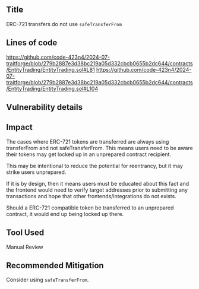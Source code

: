 ## Title
ERC-721 transfers do not use ``safeTransferFrom ``
 ## Lines of code
https://github.com/code-423n4/2024-07-traitforge/blob/279b2887e3d38bc219a05d332cbcb0655b2dc644/contracts/EntityTrading/EntityTrading.sol#L81
https://github.com/code-423n4/2024-07-traitforge/blob/279b2887e3d38bc219a05d332cbcb0655b2dc644/contracts/EntityTrading/EntityTrading.sol#L104
## Vulnerability details
## Impact
The cases where ERC-721 tokens are transferred are always using transferFrom and not safeTransferFrom. This means users need to be aware their tokens may get locked up in an unprepared contract recipient.

This may be intentional to reduce the potential for reentrancy, but it may strike users unprepared.

If it is by design, then it means users must be educated about this fact and the frontend would need to verify target addresses prior to submitting any transactions and hope that other frontends/integrations do not exists.

Should a ERC-721 compatible token be transferred to an unprepared contract, it would end up being locked up there. 
## Tool Used
Manual Review
## Recommended Mitigation
Consider using ``safeTransferFrom``.